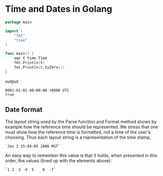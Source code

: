 # Time and Dates in Golang

```go
package main

import (
    "fmt"
    "time"
)

func main() {
    var t time.Time
    fmt.Println(t)
    fmt.Println(t.IsZero())
}
```

output

    0001-01-01 00:00:00 +0000 UTC
    true

## Date format

The layout string used by the Parse function and Format method
shows by example how the reference time should be represented.
We stress that one must show how the reference time is formatted,
not a time of the user's choosing. Thus each layout string is a
representation of the time stamp,

    `Jan 2 15:04:05 2006 MST`

An easy way to remember this value is that it holds, when presented
in this order, the values (lined up with the elements above):

    `1 2  3  4  5    6  -7`
